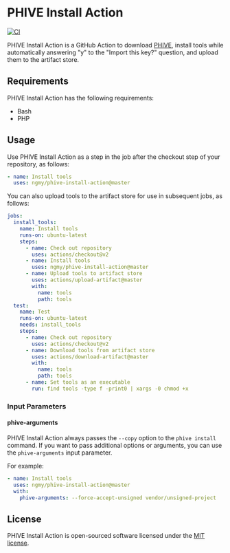 # PHIVE Install Action
[![CI](https://github.com/ngmy/phive-install-action/actions/workflows/continuous-integration.yml/badge.svg)](https://github.com/ngmy/phive-install-action/actions/workflows/continuous-integration.yml)

PHIVE Install Action is a GitHub Action to download [PHIVE](https://phar.io/), install tools while automatically answering "y" to the "Import this key?" question, and upload them to the artifact store.

## Requirements
PHIVE Install Action has the following requirements:

* Bash
* PHP

## Usage
Use PHIVE Install Action as a step in the job after the checkout step of your repository, as follows:
```yaml
- name: Install tools
  uses: ngmy/phive-install-action@master
```

You can also upload tools to the artifact store for use in subsequent jobs, as follows:
```yaml
jobs:
  install_tools:
    name: Install tools
    runs-on: ubuntu-latest
    steps:
      - name: Check out repository
        uses: actions/checkout@v2
      - name: Install tools
        uses: ngmy/phive-install-action@master
      - name: Upload tools to artifact store
        uses: actions/upload-artifact@master
        with:
          name: tools
          path: tools
  test:
    name: Test
    runs-on: ubuntu-latest
    needs: install_tools
    steps:
      - name: Check out repository
        uses: actions/checkout@v2
      - name: Download tools from artifact store
        uses: actions/download-artifact@master
        with:
          name: tools
          path: tools
      - name: Set tools as an executable
        run: find tools -type f -print0 | xargs -0 chmod +x
```

### Input Parameters
#### phive-arguments
PHIVE Install Action always passes the `--copy` option to the `phive install` command.
If you want to pass additional options or arguments, you can use the `phive-arguments` input parameter.

For example:
```yaml
- name: Install tools
  uses: ngmy/phive-install-action@master
  with:
    phive-arguments: --force-accept-unsigned vendor/unsigned-project
```

## License
PHIVE Install Action is open-sourced software licensed under the [MIT license](http://opensource.org/licenses/MIT).
